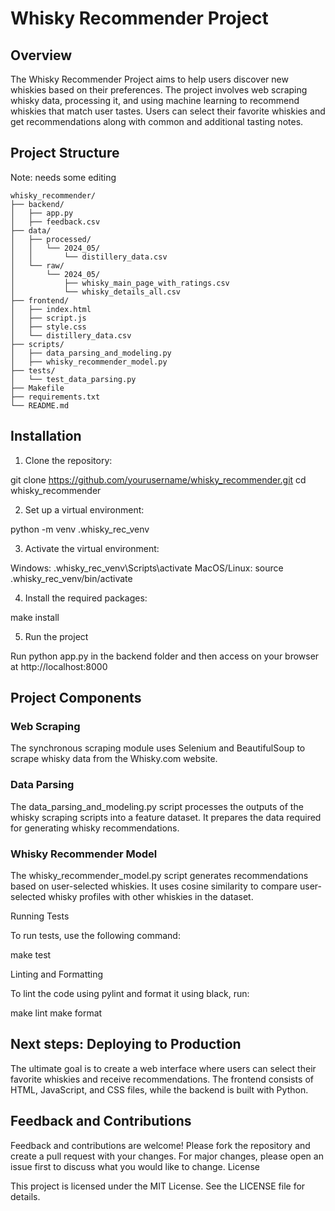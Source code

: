 # Whisky Recommender Project

## Overview

The Whisky Recommender Project aims to help users discover new whiskies based on their preferences. The project involves web scraping whisky data, processing it, and using machine learning to recommend whiskies that match user tastes. Users can select their favorite whiskies and get recommendations along with common and additional tasting notes.

## Project Structure

Note: needs some editing

```plaintext
whisky_recommender/
├── backend/
│   ├── app.py
│   ├── feedback.csv
├── data/
│   ├── processed/
│   │   └── 2024_05/
│   │       └── distillery_data.csv
│   └── raw/
│       └── 2024_05/
│           ├── whisky_main_page_with_ratings.csv
│           └── whisky_details_all.csv
├── frontend/
│   ├── index.html
│   ├── script.js
│   ├── style.css
│   └── distillery_data.csv
├── scripts/
│   ├── data_parsing_and_modeling.py
│   ├── whisky_recommender_model.py
├── tests/
│   └── test_data_parsing.py
├── Makefile
├── requirements.txt
└── README.md

```

## Installation

1. Clone the repository:

git clone https://github.com/yourusername/whisky_recommender.git
cd whisky_recommender

2. Set up a virtual environment:

python -m venv .whisky_rec_venv

3. Activate the virtual environment:

Windows: .whisky_rec_venv\Scripts\activate
MacOS/Linux: source .whisky_rec_venv/bin/activate

4. Install the required packages:

make install

5. Run the project

Run python app.py in the backend folder and then access on your browser at http://localhost:8000


## Project Components

### Web Scraping

The synchronous scraping module uses Selenium and BeautifulSoup to scrape whisky data from the Whisky.com website.

### Data Parsing

The data_parsing_and_modeling.py script processes the outputs of the whisky scraping scripts into a feature dataset. It prepares the data required for generating whisky recommendations.

### Whisky Recommender Model

The whisky_recommender_model.py script generates recommendations based on user-selected whiskies. It uses cosine similarity to compare user-selected whisky profiles with other whiskies in the dataset.


Running Tests

To run tests, use the following command:

make test

Linting and Formatting

To lint the code using pylint and format it using black, run:

make lint
make format

## Next steps: Deploying to Production

The ultimate goal is to create a web interface where users can select their favorite whiskies and receive recommendations. The frontend consists of HTML, JavaScript, and CSS files, while the backend is built with Python.


## Feedback and Contributions

Feedback and contributions are welcome! Please fork the repository and create a pull request with your changes. For major changes, please open an issue first to discuss what you would like to change.
License

This project is licensed under the MIT License. See the LICENSE file for details.